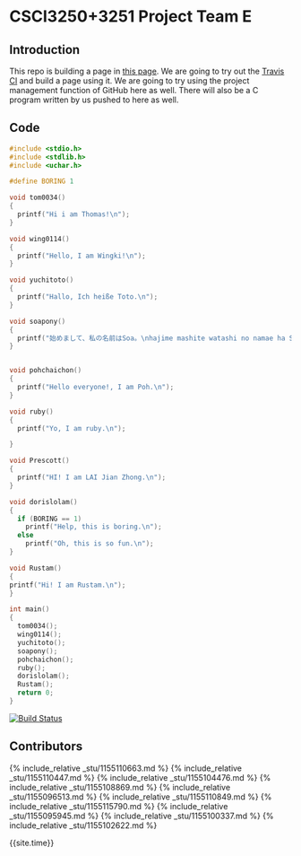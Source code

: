 # CSCI3250+3251 Project Team E #
## Introduction ##

This repo is building a page in [this page](https://csci3250-2019.github.io/project-team-e/). We are going to try out the [Travis CI](https://travis-ci.org/) and build a page using it. We are going to try using the project management function of GitHub here as well. There will also be a C program written by us pushed to here as well.

## Code ##
```c
#include <stdio.h>
#include <stdlib.h>
#include <uchar.h>

#define BORING 1

void tom0034()
{
  printf("Hi i am Thomas!\n");
}

void wing0114()
{
  printf("Hello, I am Wingki!\n");
}

void yuchitoto()
{
  printf("Hallo, Ich heiße Toto.\n");
}

void soapony()
{
  printf("始めまして、私の名前はSoa。\nhajime mashite watashi no namae ha Soa。\n");
}


void pohchaichon()
{
  printf("Hello everyone!, I am Poh.\n");
}

void ruby()
{
  printf("Yo, I am ruby.\n");

}

void Prescott()
{
  printf("HI! I am LAI Jian Zhong.\n");
}

void dorislolam()
{
  if (BORING == 1)
    printf("Help, this is boring.\n");
  else
    printf("Oh, this is so fun.\n");
}

void Rustam()
{
printf("Hi! I am Rustam.\n");
}

int main()
{
  tom0034();
  wing0114();
  yuchitoto();
  soapony();
  pohchaichon();
  ruby();
  dorislolam();
  Rustam();
  return 0;
}

```
[![Build Status](https://travis-ci.org/csci3250-2019/project-team-e.svg?branch=master)](https://travis-ci.org/csci3250-2019/project-team-e)

## Contributors ##

{% include_relative _stu/1155110663.md %}
{% include_relative _stu/1155110447.md %}
{% include_relative _stu/1155104476.md %}
{% include_relative _stu/1155108869.md %}
{% include_relative _stu/1155096513.md %}
{% include_relative _stu/1155110849.md %}
{% include_relative _stu/1155115790.md %}
{% include_relative _stu/1155095945.md %}
{% include_relative _stu/1155100337.md %}
{% include_relative _stu/1155102622.md %}

{{site.time}}
